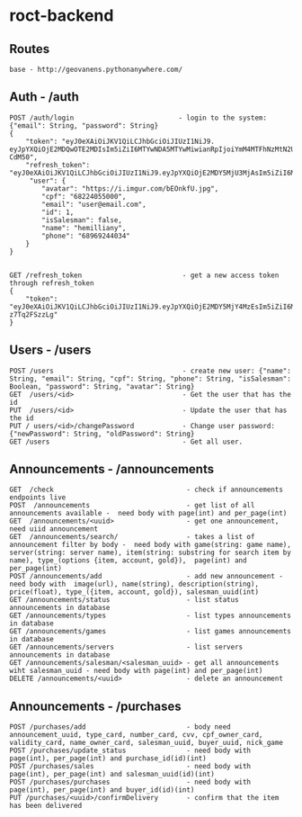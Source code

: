 # roct-backend

## Routes

    base - http://geovanens.pythonanywhere.com/

## Auth - /auth

    POST /auth/login                          - login to the system: {"email": String, "password": String}
    {
        "token": "eyJ0eXAiOiJKV1QiLCJhbGciOiJIUzI1NiJ9.     eyJpYXQiOjE2MDQwOTE2MDIsIm5iZiI6MTYwNDA5MTYwMiwianRpIjoiYmM4MTFhNzMtN2U1Yy00M2NmLWI0ZWEtYmVmYjQ4ZGQxY2EyIiwiZXhwIjoxNjA0MDkyNTAyLCJpZGVudGl0eSI6e30sImZyZXNoIjpmYWxzZSwidHlwZSI6ImFjY2VzcyJ9.1XXcquwHJZ0xYOai2NC0NVPA9vMzPM2W4MYct-CdM50",
        "refresh_token": "eyJ0eXAiOiJKV1QiLCJhbGciOiJIUzI1NiJ9.eyJpYXQiOjE2MDY5MjU3MjAsIm5iZiI6MTYwNjkyNTcyMCwianRpIjoiYzJmMDkyZGItNWFhOC00OWZhLTgxN2QtODhlNmYxYTczMWVkIiwiZXhwIjoxNjA5NTE3NzIwLCJpZGVudGl0eSI6eyJpZCI6NCwiZW1haWwiOiJoZW1pQGhlbWkuY29tIn0sInR5cGUiOiJyZWZyZXNoIn0.qsvixsfox2y46X06ecnFrb6zuufaaX__PhmYDwtzFa8",
         "user": {
            "avatar": "https://i.imgur.com/bEOnkfU.jpg",
            "cpf": "68224055000",
            "email": "user@email.com",
            "id": 1,
            "isSalesman": false,
            "name": "hemilliany",
            "phone": "68969244034"
        }
    }


    GET /refresh_token                         - get a new access token through refresh_token
    {
        "token": "eyJ0eXAiOiJKV1QiLCJhbGciOiJIUzI1NiJ9.eyJpYXQiOjE2MDY5MjY4MzEsIm5iZiI6MTYwNjkyNjgzMSwianRpIjoiYjZhNjUwYWMtMzY3MC00ZTFhLTlmZDAtMGE5ZjYyMjUxOTE0IiwiZXhwIjoxNjA3MDEzMjMxLCJpZGVudGl0eSI6eyJpZCI6NCwiZW1haWwiOiJoZW1pQGhlbWkuY29tIn0sImZyZXNoIjpmYWxzZSwidHlwZSI6ImFjY2VzcyJ9._bDn62l_tbzooIz87MABd8eVphbg2Ax-z7Tq2FSzzLg"
    }

## Users - /users

    POST /users                                - create new user: {"name": String, "email": String, "cpf": String, "phone": String, "isSalesman": Boolean, "password": String, "avatar": String}
    GET  /users/<id>                           - Get the user that has the id
    PUT  /users/<id>                           - Update the user that has the id
    PUT / users/<id>/changePassword            - Change user password: {"newPassword": String, "oldPassword": String}
    GET /users                                 - Get all user.

## Announcements - /announcements

    GET  /check                                 - check if announcements endpoints live
    POST  /announcements                        - get list of all announcements available -  need body with page(int) and per_page(int)
    GET  /announcements/<uuid>                  - get one announcement, need uiid announcement
    GET  /announcements/search/                 - takes a list of announcement filter by body -  need body with game(string: game name), server(string: server name), item(string: substring for search item by name), type_(options {item, account, gold}),  page(int) and per_page(int)
    POST /announcements/add                     - add new announcement - need body with  image(url), name(string), description(string), price(float), type_({item, account, gold}), salesman_uuid(int)
    GET /announcements/status                   - list status announcements in database
    GET /announcements/types                    - list types announcements in database
    GET /announcements/games                    - list games announcements in database
    GET /announcements/servers                  - list servers announcements in database
    GET /announcements/salesman/<salesman_uuid> - get all announcements wiht salesman_uuid - need body with page(int) and per_page(int)
    DELETE /announcements/<uuid>                - delete an announcement

## Announcements - /purchases

    POST /purchases/add                         - body need announcement_uuid, type_card, number_card, cvv, cpf_owner_card, validity_card, name_owner_card, salesman_uuid, buyer_uuid, nick_game
    POST /purchases/update_status               - need body with page(int), per_page(int) and purchase_id(id)(int)
    POST /purchases/sales                       - need body with page(int), per_page(int) and salesman_uuid(id)(int)
    POST /purchases/purchases                   - need body with page(int), per_page(int) and buyer_id(id)(int)
    PUT /purchases/<uuid>/confirmDelivery       - confirm that the item has been delivered
